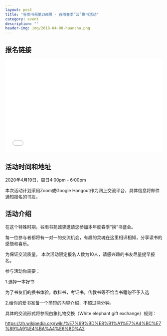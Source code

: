 ```yaml
---
layout: post
title: "谷雨书苑第260期 - 谷雨春季“云”换书活动"
category: event
description: ""
header-img: img/2018-04-08-huanshu.png
---
```


## 报名链接
<div style="width:100%; text-align:left;" ><iframe src="//eventbrite.com/tickets-external?eid=102541333890&ref=etckt" frameborder="0" height="300" width="100%" vspace="0" hspace="0" marginheight="5" marginwidth="5" scrolling="auto" allowtransparency="true"></iframe></div>

## 活动时间和地址
2020年4月19日，周日4:00pm - 6:00pm

本次活动计划采用Zoom或Google Hangout作为网上交流平台，具体信息将邮件通知报名的书友。

## 活动介绍

在这个特殊时期，谷雨书苑诚挚邀请您参加本年度春季“换”书盛会。

每一位参与者都将有一对一的交流机会，有趣的灵魂在这里相识相知，分享读书的感悟和喜乐。

为保证交流质量， 本次活动限定报名人数为10人，请感兴趣的书友尽量提早报名。

 

参与活动你需要：

1.选择一本好书

为了书友们的换书体验，教科书，考证书，传教书等不恰当书籍恕不予入选

2.给你的爱书准备一个简短的内容介绍，不超过两分钟。

 

具体的交流形式将参照白象礼物交换（White elephant gift exchange）规则：

https://zh.wikipedia.org/wiki/%E7%99%BD%E8%B1%A1%E7%A4%BC%E7%89%A9%E4%BA%A4%E6%8D%A2
